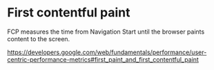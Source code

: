 # First contentful paint

FCP measures the time from Navigation Start until the browser paints content to the screen.

<https://developers.google.com/web/fundamentals/performance/user-centric-performance-metrics#first_paint_and_first_contentful_paint>